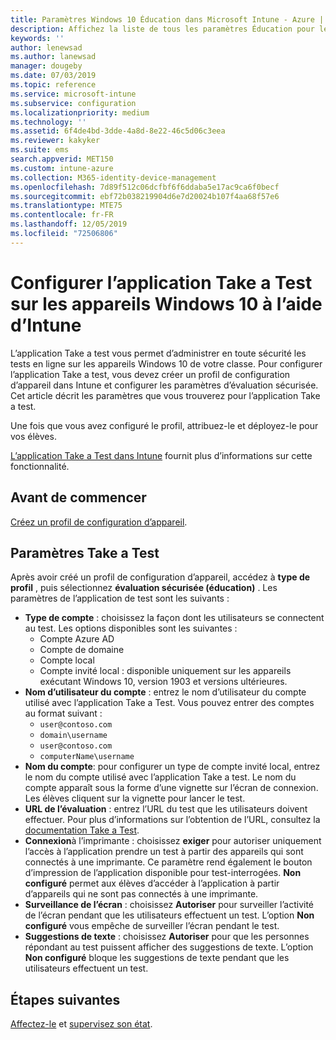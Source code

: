 ```yaml
---
title: Paramètres Windows 10 Éducation dans Microsoft Intune - Azure | Microsoft Docs
description: Affichez la liste de tous les paramètres Éducation pour les appareils Windows 10. Utilisez ces paramètres dans un profil de configuration d’appareil avec l’application Take a Test, choisissez comment les utilisateurs ou les étudiants se connectent, surveillez l’écran pendant le test et plus encore dans Intune.
keywords: ''
author: lenewsad
ms.author: lanewsad
manager: dougeby
ms.date: 07/03/2019
ms.topic: reference
ms.service: microsoft-intune
ms.subservice: configuration
ms.localizationpriority: medium
ms.technology: ''
ms.assetid: 6f4de4bd-3dde-4a8d-8e22-46c5d06c3eea
ms.reviewer: kakyker
ms.suite: ems
search.appverid: MET150
ms.custom: intune-azure
ms.collection: M365-identity-device-management
ms.openlocfilehash: 7d89f512c06dcfbf6f6ddaba5e17ac9ca6f0becf
ms.sourcegitcommit: ebf72b038219904d6e7d20024b107f4aa68f57e6
ms.translationtype: MTE75
ms.contentlocale: fr-FR
ms.lasthandoff: 12/05/2019
ms.locfileid: "72506806"
---
```

# <a name="configure-the-take-a-test-app-on-windows-10-devices-using-intune"></a>Configurer l’application Take a Test sur les appareils Windows 10 à l’aide d’Intune

L’application Take a test vous permet d’administrer en toute sécurité les tests en ligne sur les appareils Windows 10 de votre classe. Pour configurer l’application Take a test, vous devez créer un profil de configuration d’appareil dans Intune et configurer les paramètres d’évaluation sécurisée. Cet article décrit les paramètres que vous trouverez pour l’application Take a test. 

Une fois que vous avez configuré le profil, attribuez-le et déployez-le pour vos élèves. 

[L’application Take a Test dans Intune](education-settings-configure.md) fournit plus d’informations sur cette fonctionnalité.

## <a name="before-you-begin"></a>Avant de commencer

[Créez un profil de configuration d’appareil](education-settings-configure.md#create-a-device-profile).

## <a name="take-a-test-settings"></a>Paramètres Take a Test
Après avoir créé un profil de configuration d’appareil, accédez à **type de profil** , puis sélectionnez **évaluation sécurisée (éducation)** . Les paramètres de l’application de test sont les suivants : 


- **Type de compte** : choisissez la façon dont les utilisateurs se connectent au test. Les options disponibles sont les suivantes :
  - Compte Azure AD
  - Compte de domaine
  - Compte local
  - Compte invité local : disponible uniquement sur les appareils exécutant Windows 10, version 1903 et versions ultérieures.    
- **Nom d’utilisateur du compte** : entrez le nom d’utilisateur du compte utilisé avec l’application Take a Test. Vous pouvez entrer des comptes au format suivant :
  - `user@contoso.com`
  - `domain\username`
  - `user@contoso.com`
  - `computerName\username`
- **Nom du compte**: pour configurer un type de compte invité local, entrez le nom du compte utilisé avec l’application Take a test. Le nom du compte apparaît sous la forme d’une vignette sur l’écran de connexion. Les élèves cliquent sur la vignette pour lancer le test.  
- **URL de l’évaluation** : entrez l’URL du test que les utilisateurs doivent effectuer. Pour plus d’informations sur l’obtention de l’URL, consultez la [documentation Take a Test](https://docs.microsoft.com/education/windows/take-tests-in-windows-10).
- **Connexion**à l’imprimante : choisissez **exiger** pour autoriser uniquement l’accès à l’application prendre un test à partir des appareils qui sont connectés à une imprimante. Ce paramètre rend également le bouton d’impression de l’application disponible pour test-interrogées. **Non configuré** permet aux élèves d’accéder à l’application à partir d’appareils qui ne sont pas connectés à une imprimante.  
- **Surveillance de l’écran** : choisissez **Autoriser** pour surveiller l’activité de l’écran pendant que les utilisateurs effectuent un test. L’option **Non configuré** vous empêche de surveiller l’écran pendant le test.
- **Suggestions de texte** : choisissez **Autoriser** pour que les personnes répondant au test puissent afficher des suggestions de texte. L’option **Non configuré** bloque les suggestions de texte pendant que les utilisateurs effectuent un test.

## <a name="next-steps"></a>Étapes suivantes

[Affectez-le](device-profile-assign.md) et [supervisez son état](device-profile-monitor.md).
